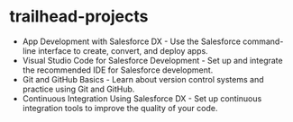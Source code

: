 # trailhead-projects
* App Development with Salesforce DX - Use the Salesforce command-line interface to create, convert, and deploy apps.  
* Visual Studio Code for Salesforce Development - Set up and integrate the recommended IDE for Salesforce development.  
* Git and GitHub Basics - Learn about version control systems and practice using Git and GitHub.
* Continuous Integration Using Salesforce DX - Set up continuous integration tools to improve the quality of your code.
